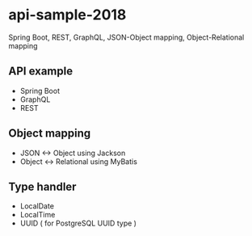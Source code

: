 # api-sample-2018
Spring Boot, REST, GraphQL, JSON-Object mapping, Object-Relational mapping

## API example

- Spring Boot
- GraphQL
- REST

## Object mapping

- JSON <-> Object using Jackson
- Object <-> Relational using MyBatis

## Type handler

- LocalDate
- LocalTime
- UUID ( for PostgreSQL UUID type )
